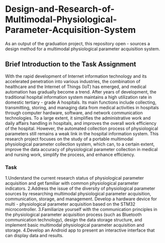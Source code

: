 # Design-and-Research-of-Multimodal-Physiological-Parameter-Acquisition-System
As an output of the graduation project, this repository open - sources a design method for a multimodal physiological parameter acquisition system.

## Brief Introduction to the Task Assignment
With the rapid development of Internet information technology and its accelerated penetration into various industries, the combination of healthcare and the Internet of Things (IoT) has emerged, and medical automation has gradually become a trend. After years of development, the traditional hospital information system maintains a high utilization rate in domestic tertiary - grade A hospitals. Its main functions include collecting, transmitting, storing, and managing data from medical activities in hospitals through computer hardware, software, and network communication technologies. To a large extent, it simplifies the administrative work and daily affairs handling in hospitals, and improves the overall work efficiency of the hospital. However, the automated collection process of physiological parameters still remains a weak link in the hospital information system. This research project focuses on the study of a portable multimodal physiological parameter collection system, which can, to a certain extent, improve the data accuracy of physiological parameter collection in medical and nursing work, simplify the process, and enhance efficiency. 
### Task
1.Understand the current research status of physiological parameter acquisition and get familiar with common physiological parameter indicators.
2.Address the issue of the diversity of physiological parameter sources by researching multimodal physiological parameter acquisition, communication, storage, and management. Develop a hardware device for multi - physiological parameter acquisition based on the STM32 microcontroller. 
3.Familiarize yourself with the communication principles in the physiological parameter acquisition process (such as Bluetooth communication technology), design the data storage structure, and implement basic multimodal physiological parameter acquisition and storage.
4.Develop an Android app to present an interactive interface that can display data and results.
